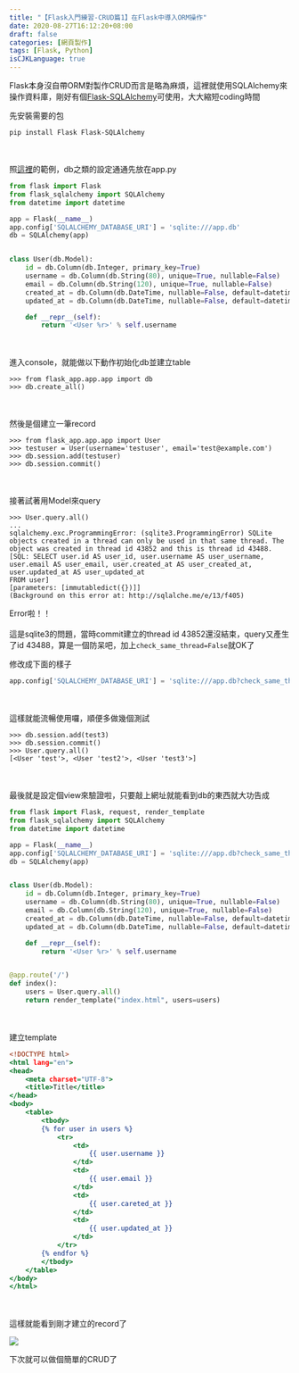 ```yaml
---
title: "【Flask入門練習-CRUD篇1】在Flask中導入ORM操作"
date: 2020-08-27T16:12:20+08:00
draft: false
categories: [網頁製作]
tags: [Flask, Python]
isCJKLanguage: true
---
```

Flask本身沒自帶ORM對製作CRUD而言是略為麻煩，這裡就使用SQLAlchemy來操作資料庫，剛好有個[Flask-SQLAlchemy](https://flask-sqlalchemy.palletsprojects.com/en/2.x/)可使用，大大縮短coding時間
<!--more-->
先安裝需要的包
```
pip install Flask Flask-SQLAlchemy 
```
<br></br>
照[這裡](https://flask-sqlalchemy.palletsprojects.com/en/2.x/quickstart/#a-minimal-application)的範例，db之類的設定通通先放在app.py
```:app/app.py {linenos=table, linenostart=1}
from flask import Flask
from flask_sqlalchemy import SQLAlchemy
from datetime import datetime

app = Flask(__name__)
app.config['SQLALCHEMY_DATABASE_URI'] = 'sqlite:///app.db'
db = SQLAlchemy(app)


class User(db.Model):
    id = db.Column(db.Integer, primary_key=True)
    username = db.Column(db.String(80), unique=True, nullable=False)
    email = db.Column(db.String(120), unique=True, nullable=False)
    created_at = db.Column(db.DateTime, nullable=False, default=datetime.now)
    updated_at = db.Column(db.DateTime, nullable=False, default=datetime.now, onupdate=datetime.now)

    def __repr__(self):
        return '<User %r>' % self.username
```
<br></br>
進入console，就能做以下動作初始化db並建立table
```
>>> from flask_app.app.app import db
>>> db.create_all()
```
<br></br>
然後是個建立一筆record
```
>>> from flask_app.app.app import User
>>> testuser = User(username='testuser', email='test@example.com')
>>> db.session.add(testuser)
>>> db.session.commit()
```
<br></br>
接著試著用Model來query
```
>>> User.query.all()
...
sqlalchemy.exc.ProgrammingError: (sqlite3.ProgrammingError) SQLite objects created in a thread can only be used in that same thread. The object was created in thread id 43852 and this is thread id 43488.
[SQL: SELECT user.id AS user_id, user.username AS user_username, user.email AS user_email, user.created_at AS user_created_at, user.updated_at AS user_updated_at 
FROM user]
[parameters: [immutabledict({})]]
(Background on this error at: http://sqlalche.me/e/13/f405)
```
Error啦！！
<br></br>
這是sqlite3的問題，當時commit建立的thread id 43852還沒結束，query又產生了id 43488，算是一個防呆吧，加上`check_same_thread=False`就OK了
  
修改成下面的樣子
```:app/app.py {linenos=table, linenostart=6, hl_lines=[1]}
app.config['SQLALCHEMY_DATABASE_URI'] = 'sqlite:///app.db?check_same_thread=False'
```
<br></br>
這樣就能流暢使用囉，順便多做幾個測試
```
>>> db.session.add(test3)
>>> db.session.commit()
>>> User.query.all()
[<User 'test'>, <User 'test2'>, <User 'test3'>]
```
<br></br>
最後就是設定個view來驗證啦，只要敲上網址就能看到db的東西就大功告成
```:app/app.py {linenos=table, linenostart=1, hl_lines=[1, "21-24"]}
from flask import Flask, request, render_template
from flask_sqlalchemy import SQLAlchemy
from datetime import datetime

app = Flask(__name__)
app.config['SQLALCHEMY_DATABASE_URI'] = 'sqlite:///app.db?check_same_thread=False'
db = SQLAlchemy(app)


class User(db.Model):
    id = db.Column(db.Integer, primary_key=True)
    username = db.Column(db.String(80), unique=True, nullable=False)
    email = db.Column(db.String(120), unique=True, nullable=False)
    created_at = db.Column(db.DateTime, nullable=False, default=datetime.now)
    updated_at = db.Column(db.DateTime, nullable=False, default=datetime.now, onupdate=datetime.now)

    def __repr__(self):
        return '<User %r>' % self.username


@app.route('/')
def index():
    users = User.query.all()
    return render_template("index.html", users=users)
```
<br></br>
建立template
```:app/templates/index.html {linenos=table, linenostart=6}
<!DOCTYPE html>
<html lang="en">
<head>
    <meta charset="UTF-8">
    <title>Title</title>
</head>
<body>
    <table>
        <tbody>
        {% for user in users %}
            <tr>
                <td>
                    {{ user.username }}
                </td>
                <td>
                    {{ user.email }}
                </td>
                <td>
                    {{ user.careted_at }}
                </td>
                <td>
                    {{ user.updated_at }}
                </td>
            </tr>
        {% endfor %}
        </tbody>
    </table>
</body>
</html>
```
<br></br>
這樣就能看到剛才建立的record了
  
![](1.PNG)
  
下次就可以做個簡單的CRUD了
